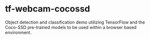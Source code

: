 # tf-webcam-cocossd
Object detection and classification demo utilizing TensorFlow and the Coco-SSD pre-trained models to be used within a browser based environment.
